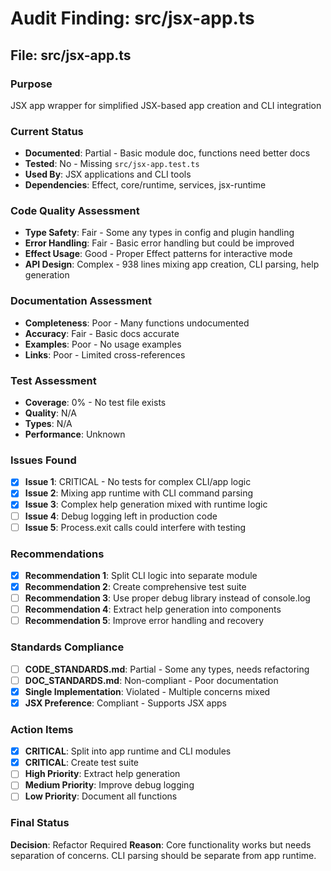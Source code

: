 # Audit Finding: src/jsx-app.ts

## File: src/jsx-app.ts

### Purpose
JSX app wrapper for simplified JSX-based app creation and CLI integration

### Current Status
- **Documented**: Partial - Basic module doc, functions need better docs
- **Tested**: No - Missing `src/jsx-app.test.ts`
- **Used By**: JSX applications and CLI tools
- **Dependencies**: Effect, core/runtime, services, jsx-runtime

### Code Quality Assessment
- **Type Safety**: Fair - Some any types in config and plugin handling
- **Error Handling**: Fair - Basic error handling but could be improved
- **Effect Usage**: Good - Proper Effect patterns for interactive mode
- **API Design**: Complex - 938 lines mixing app creation, CLI parsing, help generation

### Documentation Assessment
- **Completeness**: Poor - Many functions undocumented
- **Accuracy**: Fair - Basic docs accurate
- **Examples**: Poor - No usage examples
- **Links**: Poor - Limited cross-references

### Test Assessment
- **Coverage**: 0% - No test file exists
- **Quality**: N/A
- **Types**: N/A
- **Performance**: Unknown

### Issues Found
- [x] **Issue 1**: CRITICAL - No tests for complex CLI/app logic
- [x] **Issue 2**: Mixing app runtime with CLI command parsing
- [x] **Issue 3**: Complex help generation mixed with runtime logic
- [ ] **Issue 4**: Debug logging left in production code
- [ ] **Issue 5**: Process.exit calls could interfere with testing

### Recommendations
- [x] **Recommendation 1**: Split CLI logic into separate module
- [x] **Recommendation 2**: Create comprehensive test suite
- [ ] **Recommendation 3**: Use proper debug library instead of console.log
- [ ] **Recommendation 4**: Extract help generation into components
- [ ] **Recommendation 5**: Improve error handling and recovery

### Standards Compliance
- [ ] **CODE_STANDARDS.md**: Partial - Some any types, needs refactoring
- [ ] **DOC_STANDARDS.md**: Non-compliant - Poor documentation
- [x] **Single Implementation**: Violated - Multiple concerns mixed
- [x] **JSX Preference**: Compliant - Supports JSX apps

### Action Items
- [x] **CRITICAL**: Split into app runtime and CLI modules
- [x] **CRITICAL**: Create test suite
- [ ] **High Priority**: Extract help generation
- [ ] **Medium Priority**: Improve debug logging
- [ ] **Low Priority**: Document all functions

### Final Status
**Decision**: Refactor Required
**Reason**: Core functionality works but needs separation of concerns. CLI parsing should be separate from app runtime.